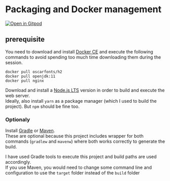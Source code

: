 # Packaging and Docker management

[![Open in Gitpod](https://gitpod.io/button/open-in-gitpod.svg)](https://gitpod.io/#https://github.com/redboul/info4-gl-packaging)

## prerequisite

You need to download and install [Docker CE](https://docs.docker.com/engine/install/) and execute the following commands to avoid spending too much time downloading them during the session.

```
docker pull oscarfonts/h2
docker pull openjdk:11
docker pull nginx
```

Download and install a [Node.js LTS](https://nodejs.org/en/download/) version in order to build and execute the web server.  
Ideally, also install `yarn` as a package manager (which I used to build the project). But `npm` should be fine too.

### Optionaly

Install [Gradle](https://gradle.org/install/) or [Maven](https://maven.apache.org/install.html).  
These are optional because this project includes wrapper for both commands (`gradlew` and `mavenw`) where both works correctly to generate the build.

I have used Gradle tools to execute this project and build paths are used accordingly.  
If you use Maven, you would need to change some command line and configuration to use the `target` folder instead of the `build` folder
